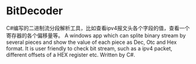 # BitDecoder

C#编写的二进制流分段解析工具，比如查看ipv4报文头各个字段的值，查看一个寄存器的各个偏移量等。 
A windows app which can splite binary stream by several pieces and show the value of each piece as Dec, Otc and Hex format.
It is user friendly to check bit stream, such as a ipv4 packet, different offsets of a HEX register etc. Written by C#.